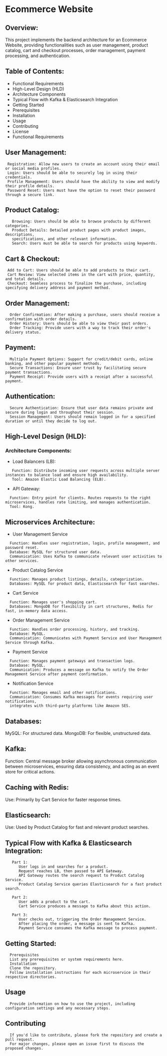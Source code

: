 # **Ecommerce Website**

## Overview:
  This project implements the backend architecture for an Ecommerce Website, providing functionalities such as user management, product catalog, cart and checkout processes, order management, payment processing, and authentication.

## Table of Contents:
* Functional Requirements
* High-Level Design (HLD)
* Architecture Components
* Typical Flow with Kafka & Elasticsearch Integration
* Getting Started
* Prerequisites
* Installation
* Usage
* Contributing
* License
* Functional Requirements

## User Management:
 ```
  Registration: Allow new users to create an account using their email or social media profiles.
  Login: Users should be able to securely log in using their credentials.
  Profile Management: Users should have the ability to view and modify their profile details.
  Password Reset: Users must have the option to reset their password through a secure link.
```

## Product Catalog:
```
   Browsing: Users should be able to browse products by different categories.
   Product Details: Detailed product pages with product images, descriptions,
   specifications, and other relevant information.
   Search: Users must be able to search for products using keywords.
```

## Cart & Checkout:
```
 Add to Cart: Users should be able to add products to their cart.
 Cart Review: View selected items in the cart with price, quantity, and total details.
 Checkout: Seamless process to finalize the purchase, including specifying delivery address and payment method.
```
      
## Order Management:
```
  Order Confirmation: After making a purchase, users should receive a confirmation with order details.
  Order History: Users should be able to view their past orders.
  Order Tracking: Provide users with a way to track their order's delivery status.
```
      
## Payment:
```
  Multiple Payment Options: Support for credit/debit cards, online banking, and other popular payment methods.
  Secure Transactions: Ensure user trust by facilitating secure payment transactions.
  Payment Receipt: Provide users with a receipt after a successful payment.
```
      
## Authentication:
```
  Secure Authentication: Ensure that user data remains private and secure during login and throughout their session.
  Session Management: Users should remain logged in for a specified duration or until they decide to log out.
```
      
## High-Level Design (HLD):
### Architecture Components:

* Load Balancers (LB):
```
   Function: Distribute incoming user requests across multiple server instances to balance load and ensure high availability.
   Tool: Amazon Elastic Load Balancing (ELB).
```
      
* API Gateway:
```
  Function: Entry point for clients. Routes requests to the right microservices, handles rate limiting, and manages authentication.
  Tool: Kong.
```

      
## Microservices Architecture:
* User Management Service
```
  Function: Handles user registration, login, profile management, and password reset.
  Database: MySQL for structured user data.
  Communication: Uses Kafka to communicate relevant user activities to other services.
 ```     
* Product Catalog Service
```
  Function: Manages product listings, details, categorization.
  Databases: MySQL for product data, Elasticsearch for fast searches.
```  
* Cart Service
```
  Function: Manages user's shopping cart.
  Databases: MongoDB for flexibility in cart structures, Redis for fast, in-memory data access.
```      
* Order Management Service
```
  Function: Handles order processing, history, and tracking.
  Database: MySQL.
  Communication: Communicates with Payment Service and User Management Service through Kafka.
```      
* Payment Service
```
  Function: Manages payment gateways and transaction logs.
  Database: MySQL.
  Communication: Produces a message on Kafka to notify the Order Management Service after payment confirmation.
```      
* Notification Service
```
  Function: Manages email and other notifications.
  Communication: Consumes Kafka messages for events requiring user notifications,
  integrates with third-party platforms like Amazon SES.
```      
## Databases:
MySQL:
      For structured data.
MongoDB:
      For flexible, unstructured data.

## Kafka:
Function:
      Central message broker allowing asynchronous communication between microservices, ensuring data consistency, and acting as an event store for critical actions.

## Caching with Redis:
Use:
      Primarily by Cart Service for faster response times.
      
## Elasticsearch:
Use:
      Used by Product Catalog for fast and relevant product searches.


## Typical Flow with Kafka & Elasticsearch Integration:
```
   Part 1:
      User logs in and searches for a product.
      Request reaches LB, then passed to API Gateway.
      API Gateway routes the search request to Product Catalog Service.
      Product Catalog Service queries Elasticsearch for a fast product search.

   Part 2:
      User adds a product to the cart.
      Cart Service produces a message to Kafka about this action.

   Part 3:
      User checks out, triggering the Order Management Service.
      After placing the order, a message is sent to Kafka.
      Payment Service consumes the Kafka message to process payment.
```

## Getting Started:
      Prerequisites
      List any prerequisites or system requirements here.
      Installation
      Clone the repository.
      Follow installation instructions for each microservice in their respective directories.
      
## Usage
      Provide information on how to use the project, including configuration settings and any necessary steps.

## Contributing
      If you'd like to contribute, please fork the repository and create a pull request.
      For major changes, please open an issue first to discuss the proposed changes.
